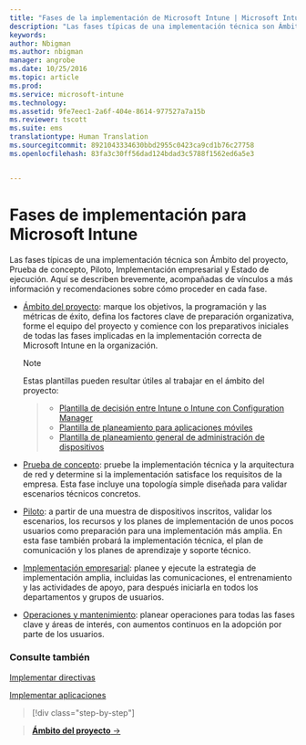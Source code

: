 ```yaml
---
title: "Fases de la implementación de Microsoft Intune | Microsoft Intune"
description: "Las fases típicas de una implementación técnica son Ámbito del proyecto, Prueba de concepto, Piloto, Implementación empresarial y Estado de ejecución."
keywords: 
author: Nbigman
ms.author: nbigman
manager: angrobe
ms.date: 10/25/2016
ms.topic: article
ms.prod: 
ms.service: microsoft-intune
ms.technology: 
ms.assetid: 9fe7eec1-2a6f-404e-8614-977527a7a15b
ms.reviewer: tscott
ms.suite: ems
translationtype: Human Translation
ms.sourcegitcommit: 8921043334630bbd2955c0423ca9cd1b76c27758
ms.openlocfilehash: 83fa3c30ff56dad124bdad3c5788f1562ed6a5e3


---
```



# Fases de implementación para Microsoft Intune
Las fases típicas de una implementación técnica son Ámbito del proyecto, Prueba de concepto, Piloto, Implementación empresarial y Estado de ejecución. Aquí se describen brevemente, acompañadas de vínculos a más información y recomendaciones sobre cómo proceder en cada fase.

-   [Ámbito del proyecto](project-scope.md): marque los objetivos, la programación y las métricas de éxito, defina los factores clave de preparación organizativa, forme el equipo del proyecto y comience con los preparativos iniciales de todas las fases implicadas en la implementación correcta de Microsoft Intune en la organización.
     > [!NOTE]           
       Estas plantillas pueden resultar útiles al trabajar en el ámbito del proyecto:

    >- [Plantilla de decisión entre Intune o Intune con Configuration Manager](https://gallery.technet.microsoft.com/Intune-or-Intune-with-900e8a78)
    >- [Plantilla de planeamiento para aplicaciones móviles](https://gallery.technet.microsoft.com/Mobile-app-planning-18689d59)
    >- [Plantilla de planeamiento general de administración de dispositivos](https://gallery.technet.microsoft.com/General-device-management-334c3792)


-   [Prueba de concepto](proof-of-concept.md): pruebe la implementación técnica y la arquitectura de red y determine si la implementación satisface los requisitos de la empresa. Esta fase incluye una topología simple diseñada para validar escenarios técnicos concretos.  

-   [Piloto](pilot.md): a partir de una muestra de dispositivos inscritos, validar los escenarios, los recursos y los planes de implementación de unos pocos usuarios como preparación para una implementación más amplia.  En esta fase también probará la implementación técnica, el plan de comunicación y los planes de aprendizaje y soporte técnico.
-   [Implementación empresarial](enterprise-rollout.md): planee y ejecute la estrategia de implementación amplia, incluidas las comunicaciones, el entrenamiento y las actividades de apoyo, para después iniciarla en todos los departamentos y grupos de usuarios.

-   [Operaciones y mantenimiento](operations-and-maintenance.md): planear operaciones para todas las fases clave y áreas de interés, con aumentos continuos en la adopción por parte de los usuarios.

### Consulte también

[Implementar directivas](policy-rollout.md)

[Implementar aplicaciones](application-rollout.md)


<!--
These should be linked to topics in the plan & design section once it is back in the TOC
## Rolling out policies and apps
These topics will help you plan for the rollout of new policies and apps:
-   **[Roll out policies](policy-rollout.md)**

-   **[Roll out apps](application-rollout.md)**
-->


>[!div class="step-by-step"]

>[**Ámbito del proyecto** &rarr;](project-scope.md)  



<!--HONumber=Oct16_HO4-->


